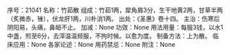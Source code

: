 序号：21041
名称：竹茹散
组成：竹茹1两，犀角屑3分，生干地黄2两，甘草半两（炙微赤，锉），伏龙肝1两，川朴消1两。
出处：《圣惠》卷十四。
主治：伤寒后阴阳易，头痛，鼻衄不止。
加减：None
功效：None
用法用量：每服3钱，以水1中盏，煎至6分，去滓温温频服，不拘时候。以愈为度。
制备方法：上为散。
临床应用：None
各家论述：None
用药禁忌：None
附注：None

